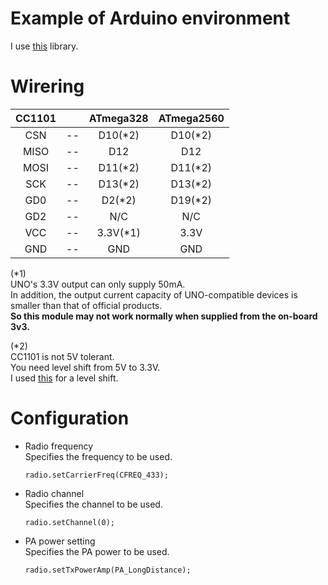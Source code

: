 # Example of Arduino environment   
I use [this](https://github.com/veonik/arduino-cc1101) library.   

# Wirering

|CC1101||ATmega328|ATmega2560|
|:-:|:-:|:-:|:-:|
|CSN|--|D10(*2)|D10(*2)|
|MISO|--|D12|D12|
|MOSI|--|D11(*2)|D11(*2)|
|SCK|--|D13(*2)|D13(*2)|
|GD0|--|D2(*2)|D19(*2)|
|GD2|--|N/C|N/C|
|VCC|--|3.3V(*1)|3.3V|
|GND|--|GND|GND|

(*1)   
UNO's 3.3V output can only supply 50mA.   
In addition, the output current capacity of UNO-compatible devices is smaller than that of official products.   
__So this module may not work normally when supplied from the on-board 3v3.__   

(*2)    
CC1101 is not 5V tolerant.   
You need level shift from 5V to 3.3V.   
I used [this](https://www.ti.com/lit/ds/symlink/txs0108e.pdf?ts=1647593549503) for a level shift.   

# Configuration

- Radio frequency   
	Specifies the frequency to be used.
	```
	radio.setCarrierFreq(CFREQ_433);
	```

- Radio channel   
	Specifies the channel to be used.
	```
	radio.setChannel(0);
	```

- PA power setting   
	Specifies the PA power to be used.
	```
	radio.setTxPowerAmp(PA_LongDistance);
	```
